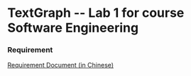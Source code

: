 TextGraph -- Lab 1 for course Software Engineering
=

### Requirement
[Requirement Document (in Chinese)](https://cms.hit.edu.cn/pluginfile.php/78624/mod_assignment/intro/Lab1%E5%AE%9E%E9%AA%8C%E6%89%8B%E5%86%8C.pdf)

